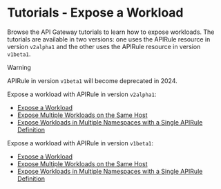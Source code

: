 # Tutorials - Expose a Workload
Browse the API Gateway tutorials to learn how to expose workloads. The tutorials are available in two versions: one uses the APIRule resource in version `v2alpha1` and the other uses the APIRule resource in version `v1beta1`. 

> [!WARNING]
> APIRule in version `v1beta1` will become deprecated in 2024.

Expose a workload with APIRule in version `v2alpha1`:
- [Expose a Workload](./v2alpha1/01-40-expose-workload-apigateway.md)
- [Expose Multiple Workloads on the Same Host](./01-41-expose-multiple-workloads.md)
- [Expose Workloads in Multiple Namespaces with a Single APIRule Definition](./01-42-expose-workloads-multiple-namespaces.md)

Expose a workload with APIRule in version `v1beta1`:
- [Expose a Workload](./01-40-expose-workload-apigateway.md)
- [Expose Multiple Workloads on the Same Host](./01-41-expose-multiple-workloads.md)
- [Expose Workloads in Multiple Namespaces with a Single APIRule Definition](./01-42-expose-workloads-multiple-namespaces.md)

